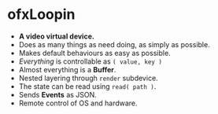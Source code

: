# ofxLoopin

* **A video virtual device.**
* Does as many things as need doing, as simply as possible.
* Makes default behaviours as easy as possible.
* *Everything* is controllable as `( value, key )`
* Almost everything is a **Buffer**.
* Nested layering through `render` subdevice.
* The state can be read using `read( path )`.
* Sends **Events** as JSON.
* Remote control of OS and hardware.

<script type='application/x-loopin-yaml'>
image:
  midground: image/husky.jpg
  slide: image/eatandpoop.png
show: presentation
</script>
